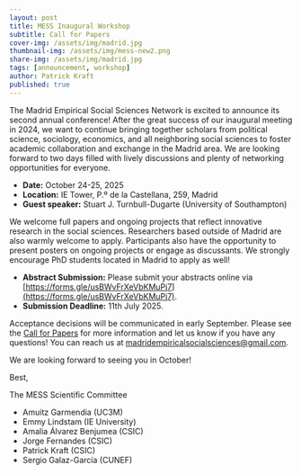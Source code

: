 ```yaml
---
layout: post
title: MESS Inaugural Workshop
subtitle: Call for Papers
cover-img: /assets/img/madrid.jpg
thumbnail-img: /assets/img/mess-new2.png
share-img: /assets/img/madrid.jpg
tags: [announcement, workshop]
author: Patrick Kraft
published: true
---
```


The Madrid Empirical Social Sciences Network is excited to announce its second annual conference! After the great success of our inaugural meeting in 2024, we want to continue bringing together scholars from political science, sociology, economics, and all neighboring social sciences to foster academic collaboration and exchange in the Madrid area. We are looking forward to two days filled with lively discussions and plenty of networking opportunities for everyone.

- **Date:** October 24-25, 2025
- **Location:** IE Tower, P.º de la Castellana, 259, Madrid
- **Guest speaker:** Stuart J. Turnbull-Dugarte (University of Southampton)

We welcome full papers and ongoing projects that reflect innovative research in the social sciences. Researchers based outside of Madrid are also warmly welcome to apply. Participants also have the opportunity to present posters on ongoing projects or engage as discussants. We strongly encourage PhD students located in Madrid to apply as well!

- **Abstract Submission:** Please submit your abstracts online via [https://forms.gle/usBWvFrXeVbKMuPj7](https://forms.gle/usBWvFrXeVbKMuPj7).
- **Submission Deadline:** 11th July 2025.

Acceptance decisions will be communicated in early September. Please see the [Call for Papers](/assets/img/MESS2025-Call_for_Papers.pdf) for more information and let us know if you have any questions! You can reach us at <a href="mailto:madridempiricalsocialsciences@gmail.com">madridempiricalsocialsciences@gmail.com</a>.

We are looking forward to seeing you in October!

Best,

The MESS Scientific Committee

- Amuitz Garmendia (UC3M)
- Emmy Lindstam (IE University)
- Amalia Álvarez Benjumea (CSIC)
- Jorge Fernandes (CSIC)
- Patrick Kraft (CSIC)
- Sergio Galaz-García (CUNEF)
